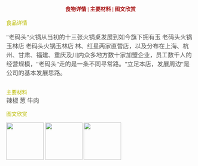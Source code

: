    <center><font color="#a50d0d"><font face="微软雅黑粗体"><strong>食物详情 | 主要材料 | 图文欣赏</strong></font></center><br>
<font color="#bbbb" size="" face="微软雅黑">食品详情<br><br>

<font color="#565654" size="3" >
"老码头"火锅从当初的十三张火锅桌发展到如今旗下拥有玉
老码头火锅玉林店
老码头火锅玉林店
林、红星两家直营店，以及分布在上海、杭州、甘肃、福建、重庆及川内众多地方数十家加盟企业，员工数千人的经营规模，"老码头"走的是一条不同寻常路。"立足本店，发展周边"是公司的基本发展思路。
</font><br><font><br>


<font color="#bbbb" size="">主要材料</FONT><br>
<font color="#565654" size="3">辣椒 葱 牛肉</font><br>







<font color="#BBBB" size="">图文欣赏<br>

<img src="/assets/2.jpg" width=100px height=100px> <img src="/assets/3.jpg" width=100px height=100px> <img src="/assets/t01fa13dd7ee67b42ae.jpg" width=100px height=100px>
